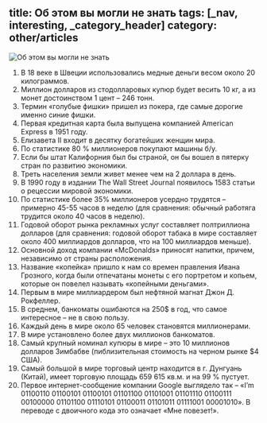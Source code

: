 title: Об этом вы могли не знать
tags: [_nav, interesting, _category_header]
category: other/articles
---

![Об этом вы могли не знать](/img/content/articles/article27.jpg)

1. В 18 веке в Швеции использовались медные деньги весом около 20 килограммов.
2. Миллион долларов из стодолларовых купюр будет весить 10 кг, а из монет достоинством 1 цент – 246 тонн.
3. Термин «голубые фишки» пришел из покера, где самые дорогие именно синие фишки.
4. Первая кредитная карта была выпущена компанией American Express в 1951 году.
5. Елизавета II входит в десятку богатейших женщин мира.
6. По статистике 80 % миллионеров покупают машины б/у.
7. Если бы штат Калифорния был бы страной, он бы вошел в пятерку стран по развитию экономики.
8. Треть населения земли живет менее чем на 2 доллара в день.
9. В 1990 году в издании The Wall Street Journal появилось 1583 статьи о рецессии мировой экономики.
10. По статистике более 35% миллионеров усердно трудятся – примерно 45-55 часов в неделю (для сравнения: обычный работяга трудится около 40 часов в неделю).
11. Годовой оборот рынка рекламных услуг составляет полтриллиона долларов (для сравнения: годовой оборот табака в мире составляет около 400 миллиардов долларов, что на 100 миллиардов меньше).
12. Основной доход компании «McDonalds» приносят напитки, причем, независимо от страны расположения.
13. Название «копейка» пришло к нам со времен правления Ивана Грозного, когда были отпечатаны монеты с его портретом и копьем, которые он повелел называть «копейными деньгами».
14. Первым в мире миллиардером был нефтяной магнат Джон Д. Рокфеллер.
15. В среднем, банкоматы ошибаются на 250$ в год, что самое интересное – не в свою пользу.
16. Каждый день в мире около 65 человек становятся миллионерами.
17. В мире установлено более двух миллионов банкоматов.
18. Самый крупный номинал купюры в мире – это 10 миллионов долларов Зимбабве (пиблизительная стоимость на черном рынке $4 США).
19. Самый большой в мире торговый центр находится в г. Дунгуань (Китай), имеет торговую площадь 659 615 кв.м. и на 99 % пустует.
20. Первое интернет-сообщение компании Google выглядело так – «I’m 01100110 01100101 01100101 01101100 01101001 01101110 01100111 00100000 01101100 01110101 01100011 01101011 01111001 00001010». В переводе с двоичного кода это означает «Мне повезет!».
